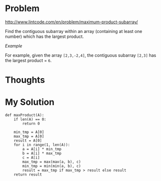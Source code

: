 # Problem

http://www.lintcode.com/en/problem/maximum-product-subarray/

Find the contiguous subarray within an array (containing at least one number) which has the largest product.

*Example*

For example, given the array ```[2,3,-2,4]```, the contiguous subarray ```[2,3]``` has the largest product = ```6```.

# Thoughts

# My Solution

```
def maxProduct(A):
    if len(A) == 0:
        return 0
        
    min_tmp = A[0]
    max_tmp = A[0]
    result = A[0]
    for i in range(1, len(A)):
        a = A[i] * min_tmp
        b = A[i] * max_tmp
        c = A[i]
        max_tmp = max(max(a, b), c)
        min_tmp = min(min(a, b), c)
        result = max_tmp if max_tmp > result else result
    return result
```